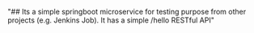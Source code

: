"## Its a simple springboot microservice for testing purpose from other projects (e.g. Jenkins Job). It has a simple /hello RESTful API" 
